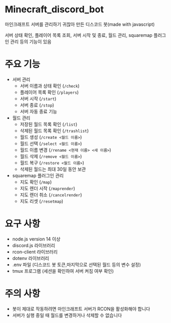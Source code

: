 # Minecraft_discord_bot

마인크래프트 서버를 관리하기 귀찮아 만든 디스코드 봇(made with javascript)

서버 상태 확인, 플레이어 목록 조회, 서버 시작 및 종료, 월드 관리, squaremap 플러그인 관리 등의 기능이 있음

# 주요 기능

- 서버 관리
  - 서버 이름과 상태 확인 (`/check`)
  - 플레이어 목록 확인 (`/players`)
  - 서버 시작 (`/start`)
  - 서버 종료 (`/stop`)
  - 서버 자동 종료 기능
- 월드 관리
  - 저장된 월드 목록 확인 (`/list`)
  - 삭제된 월드 목록 확인 (`/trashlist`)
  - 월드 생성 (`/create <월드 이름>`)
  - 월드 선택 (`/select <월드 이름>`)
  - 월드 이름 변경 (`/rename <현재 이름> <새 이름>`)
  - 월드 삭제 (`/remove <월드 이름>`)
  - 월드 복구 (`/restore <월드 이름>`)
  - 삭제된 월드는 최대 30일 동안 보관
- squaremap 플러그인 관리
  - 지도 확인 (`/map`)
  - 지도 렌더 시작 (`/maprender`)
  - 지도 렌더 취소 (`/cancelrender`)
  - 지도 리셋 (`/resetmap`)

# 요구 사항

- node.js version 14 이상
- discord.js 라이브러리
- rcon-client 라이브러리
- dotenv 라이브러리
- .env 파일 (디스코드 봇 토큰,마지막으로 선택된 월드 등의 변수 설정)
- tmux 프로그램 (세션을 확인하여 서버 켜짐 여부 확인)

# 주의 사항

- 봇이 제대로 작동하려면 마인크래프트 서버가 RCON을 활성화해야 합니다
- 서버가 실행 중일 때 월드를 변경하거나 삭제할 수 없습니다
